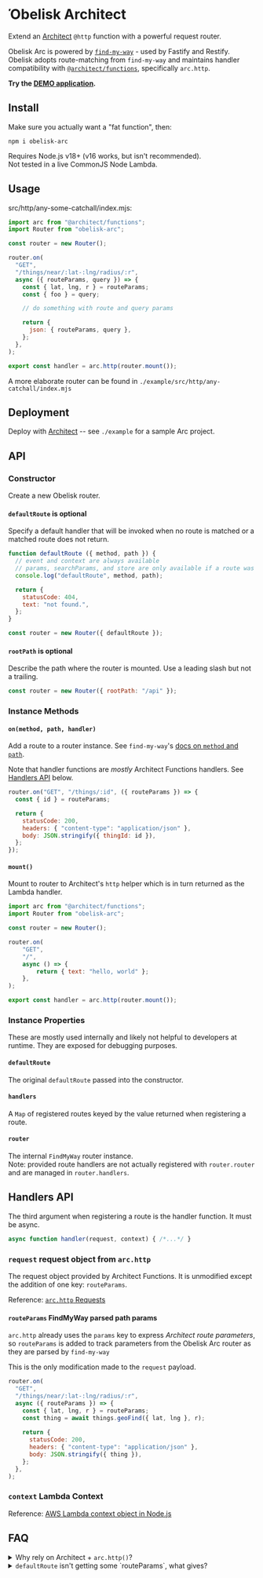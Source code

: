# Όbelisk Αrchitect

Extend an [Architect](https://arc.codes) `@http` function with a powerful request router.

Obelisk Arc is powered by [`find-my-way`](https://github.com/delvedor/find-my-way) - used by Fastify and Restify. Obelisk adopts route-matching from `find-my-way` and maintains handler compatibility with [`@architect/functions`](https://arc.codes/docs/en/reference/runtime-helpers/node.js), specifically `arc.http`.

**Try the [DEMO application](https://fvlnhrawzd.execute-api.us-west-2.amazonaws.com/).**

## Install

Make sure you actually want a "fat function", then:

```
npm i obelisk-arc
```

Requires Node.js v18+ (v16 works, but isn't recommended).  
Not tested in a live CommonJS Node Lambda.

## Usage

src/http/any-some-catchall/index.mjs:
```js
import arc from "@architect/functions";
import Router from "obelisk-arc";

const router = new Router();

router.on(
  "GET",
  "/things/near/:lat-:lng/radius/:r",
  async ({ routeParams, query }) => {
    const { lat, lng, r } = routeParams;
    const { foo } = query;

    // do something with route and query params

    return {
      json: { routeParams, query },
    };
  },
);

export const handler = arc.http(router.mount());
```

A more elaborate router can be found in `./example/src/http/any-catchall/index.mjs`

## Deployment

Deploy with [Architect](https://arc.codes) -- see `./example` for a sample Arc project.

## API

### Constructor

Create a new Obelisk router.

#### `defaultRoute` is optional

Specify a default handler that will be invoked when no route is matched or a matched route does not return.

```js
function defaultRoute ({ method, path }) {
  // event and context are always available
  // params, searchParams, and store are only available if a route was matched
  console.log("defaultRoute", method, path);

  return {
    statusCode: 404,
    text: "not found.",
  };
}

const router = new Router({ defaultRoute });
```

#### `rootPath` is optional

Describe the path where the router is mounted. Use a leading slash but not a trailing.

```js
const router = new Router({ rootPath: "/api" });
```

### Instance Methods

#### `on(method, path, handler)`

Add a route to a router instance. See `find-my-way`'s [docs on `method` and `path`](https://github.com/delvedor/find-my-way#onmethods-path-opts-handler-store).

Note that handler functions are _mostly_ Architect Functions handlers. See [Handlers API](#handlers-api) below.

```js
router.on("GET", "/things/:id", ({ routeParams }) => {
  const { id } = routeParams;

  return {
    statusCode: 200,
    headers: { "content-type": "application/json" },
    body: JSON.stringify({ thingId: id }),
  };
});
```

#### `mount()`

Mount to router to Architect's `http` helper which is in turn returned as the Lambda handler.

```js
import arc from "@architect/functions";
import Router from "obelisk-arc";

const router = new Router();

router.on(
	"GET",
	"/",
	async () => {
		return { text: "hello, world" };
	},
);

export const handler = arc.http(router.mount());
```

### Instance Properties

These are mostly used internally and likely not helpful to developers at runtime. They are exposed for debugging purposes.

#### `defaultRoute`

The original `defaultRoute` passed into the constructor.

#### `handlers`

A `Map` of registered routes keyed by the value returned when registering a route.

#### `router`

The internal `FindMyWay` router instance.  
Note: provided route handlers are not actually registered with `router.router` and are managed in `router.handlers`.

## Handlers API

The third argument when registering a route is the handler function. It must be async.

```js
async function handler(request, context) { /*...*/ }
```

### `request` request object from `arc.http`

The request object provided by Architect Functions. It is unmodified except the addition of one key: `routeParams`.

Reference: [`arc.http` Requests](https://arc.codes/docs/en/reference/runtime-helpers/node.js#requests)

#### `routeParams` FindMyWay parsed path params

`arc.http` already uses the `params` key to express _Architect route parameters_, so `routeParams` is added to track parameters from the Obelisk Arc router as they are parsed by `find-my-way`

This is the only modification made to the `request` payload.

```js
router.on(
  "GET",
  "/things/near/:lat-:lng/radius/:r",
  async ({ routeParams }) => {
    const { lat, lng, r } = routeParams;
    const thing = await things.geoFind({ lat, lng }, r);
    
    return {
      statusCode: 200,
      headers: { "content-type": "application/json" },
      body: JSON.stringify({ thing }),
    };
  },
);
```

### `context` Lambda Context

Reference: [AWS Lambda context object in Node.js](https://docs.aws.amazon.com/lambda/latest/dg/nodejs-context.html)

## FAQ

<details>
<summary>Why rely on Architect + <code>arc.http()</code>?</summary>

1. Arc Functions provides a ton of valuable parsing: sessions, body, query, etc.
1. There's a more vanilla flavor: [`obelisk-lambda`](https://github.com/tbeseda/obelisk-lambda), if you'd like to remove that peer dependency

Also, technically, you can use `@architect/functions` without `@architect/architect` in a Lambda.

</details>

<details>
<summary><code>defaultRoute</code> isn't getting some `routeParams`, what gives?</summary>

If the original request doesn't match a route, `defaultRoute` is invoked with the original `request` from Arc Functions and the Lambda `context` args.

</details>
